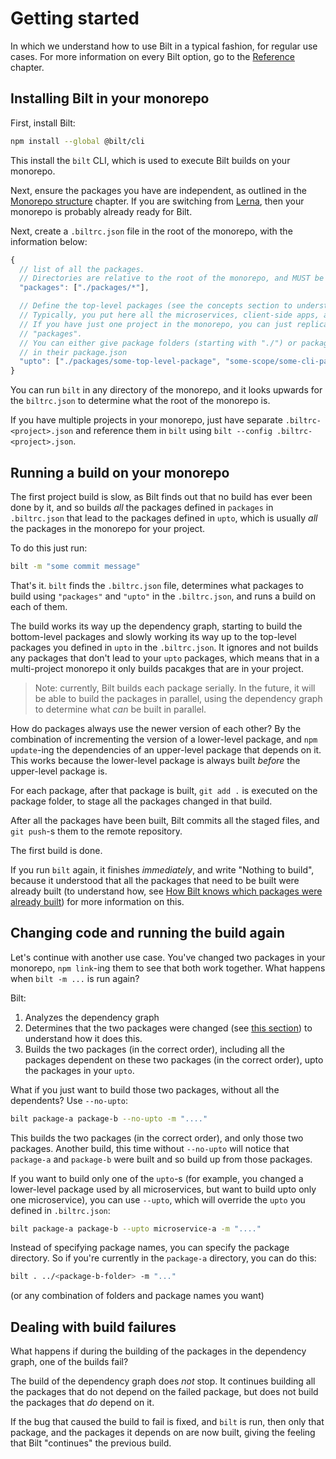 # Getting started

In which we understand how to use Bilt in a typical fashion, for regular use cases.
For more information on every Bilt option, go to the [Reference](./reference.md) chapter.

## Installing Bilt in your monorepo

First, install Bilt:

```sh
npm install --global @bilt/cli
```

This install the `bilt` CLI, which is used to execute Bilt builds on your monorepo.

Next, ensure the packages you have are independent,
as outlined in the [Monorepo structure](./monorepo-structure.md) chapter. If you are switching
from [Lerna](https://lerna.js.org), then your monorepo is probably already ready for Bilt.

Next, create a `.biltrc.json` file in the root of the monorepo, with the information below:

```js
{
  // list of all the packages.
  // Directories are relative to the root of the monorepo, and MUST be prefixed by a "./".
  "packages": ["./packages/*"],

  // Define the top-level packages (see the concepts section to understand what those are)
  // Typically, you put here all the microservices, client-side apps, and CLI-s.
  // If you have just one project in the monorepo, you can just replicate whatever you put in
  // "packages".
  // You can either give package folders (starting with "./") or package names, as defined
  // in their package.json
  "upto": ["./packages/some-top-level-package", "some-scope/some-cli-package", /*...*/]
}
```

You can run `bilt` in any directory of the monorepo, and it looks upwards for the `biltrc.json`
to determine what the root of the monorepo is.

If you have multiple projects in your monorepo, just have separate `.biltrc-<project>.json`
and reference them in `bilt` using `bilt --config .biltrc-<project>.json`.

## Running a build on your monorepo

The first project build is slow, as Bilt finds out that no build
has ever been done by it, and so builds _all_ the packages defined in `packages`
in `.biltrc.json` that lead to the packages defined in `upto`,
which is usually _all_ the packages in the monorepo for your project.

To do this just run:

```sh
bilt -m "some commit message"
```

That's it. `bilt` finds the `.biltrc.json` file, determines what
packages to build using `"packages"` and `"upto"` in the `.biltrc.json`, and runs a build on each
of them.

The build works its way up the dependency graph, starting to build the bottom-level
packages and slowly working its way up to the top-level packages you defined in `upto` in the
`.biltrc.json`. It ignores and not builds any packages that don't lead to your `upto` packages,
which means that in a multi-project monorepo it only builds pacakges that are in your project.

> Note: currently, Bilt builds each package serially. In the future,
> it will be able to build the packages in parallel, using the dependency graph to determine
> what _can_ be built in parallel.

How do packages always use the newer version of each other? By the combination
of incrementing the version of a lower-level package, and `npm update`-ing the dependencies
of an upper-level package that depends on it. This works because the lower-level package
is always built _before_ the upper-level package is.

For each package, after that package is built, `git add .` is executed on the package folder,
to stage all the packages changed in that build.

After all the packages have been built, Bilt commits all the staged
files, and `git push`-s them to the remote repository.

The first build is done.

If you run `bilt` again, it finishes _immediately_, and write "Nothing to build", because
it understood that all the packages that need to be built were already built (to understand
how, see
[How Bilt knows which packages were already built](./how-bilt-works.md#packages-built-how)) for
more information on this.

## Changing code and running the build again

Let's continue with another use case. You've changed two packages in your monorepo,
`npm link`-ing them to see that both work together. What happens when `bilt -m ...` is run again?

Bilt:

1. Analyzes the dependency graph
1. Determines that the two packages were changed
   (see [this section](./how-bilt-works.md#packages-built-how)) to understand how it does this.
1. Builds the two packages (in the correct order), including all the packages
   dependent on these two packages (in the correct order), upto the packages in your `upto`.

What if you just want to build those two packages, without all the dependents? Use `--no-upto`:

```sh
bilt package-a package-b --no-upto -m "...."
```

This builds the two packages (in the correct order), and only those two packages. Another build,
this time without `--no-upto` will notice that `package-a` and `package-b` were built and so
build up from those packages.

If you want to build only one of the `upto`-s (for example, you changed a lower-level package
used by all microservices, but want to build upto only one microservice), you can use
`--upto`, which will override the `upto` you defined in `.biltrc.json`:

```sh
bilt package-a package-b --upto microservice-a -m "...."
```

Instead of specifying package names, you can specify the package directory. So if you're
currently in the `package-a` directory, you can do this:

```sh
bilt . ../<package-b-folder> -m "..."
```

(or any combination of folders and package names you want)

## Dealing with build failures

What happens if during the building of the packages in the dependency graph, one of the builds
fail?

The build of the dependency graph does _not_ stop. It continues building all the packages
that do not depend on the failed package, but does not build the packages that _do_ depend
on it.

If the bug that caused the build to fail is fixed, and `bilt` is run, then only that package,
and the packages it depends on are now built,
giving the feeling that Bilt "continues" the previous build.
